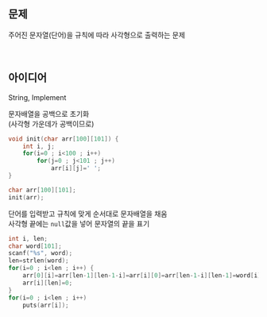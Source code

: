 ## 문제
주어진 문자열(단어)을 규칙에 따라 사각형으로 출력하는 문제

<br/>

## 아이디어
String, Implement

문자배열을 공백으로 초기화  
(사각형 가운데가 공백이므로)
```c
void init(char arr[100][101]) {
	int i, j;
	for(i=0 ; i<100 ; i++)
		for(j=0 ; j<101 ; j++)
			arr[i][j]=' ';
}

char arr[100][101];
init(arr);
```
단어를 입력받고 규칙에 맞게 순서대로 문자배열을 채움  
사각형 끝에는 `null`값을 넣어 문자열의 끝을 표기
```c
int i, len;
char word[101];
scanf("%s", word);
len=strlen(word);
for(i=0 ; i<len ; i++) {
	arr[0][i]=arr[len-1][len-1-i]=arr[i][0]=arr[len-1-i][len-1]=word[i];
	arr[i][len]=0;
}
for(i=0 ; i<len ; i++)
	puts(arr[i]);
```